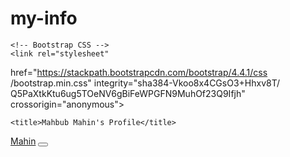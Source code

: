 # my-info

<html lang="en">
  <head>
    <!-- Required meta tags -->
    <meta charset="utf-8">
    <meta name="viewport" content="width=device-width, initial-scale=1, 
shrink-to-fit=no">

    <!-- Bootstrap CSS -->
    <link rel="stylesheet" 
href="https://stackpath.bootstrapcdn.com/bootstrap/4.4.1/css
/bootstrap.min.css" integrity="sha384-Vkoo8x4CGsO3+Hhxv8T/
Q5PaXtkKtu6ug5TOeNV6gBiFeWPGFN9MuhOf23Q9Ifjh" 
crossorigin="anonymous">
<style>
.container{
margin-top:30px:
}
</style>


    <title>Mahbub Mahin's Profile</title>
  </head>
  <body>




<nav class="navbar navbar-expand-lg navbar navbar-dark bg-primary 
sticky-top">
  <a class="navbar-brand" href="#">Mahin</a>
  <button class="navbar-toggler" type="button" data-toggle="collapse" 
data-target="#navbarSupportedContent" 
aria-controls="navbarSupportedContent" aria-expanded="false" 
aria-label="Toggle navigation">

